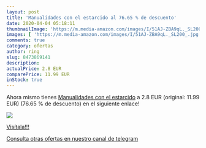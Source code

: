```yaml
---
layout: post
title: 'Manualidades con el estarcido al 76.65 % de descuento'
date: 2020-04-04 05:18:11
thumbnailImage: 'https://m.media-amazon.com/images/I/51AJ-ZBA9qL._SL200_.jpg'
images: [ 'https://m.media-amazon.com/images/I/51AJ-ZBA9qL._SL200_.jpg' ]
comments: true
category: ofertas
author: ring
slug: 8473869141
description:
actualPrice: 2.8 EUR
comparePrice: 11.99 EUR
inStock: true
---
```


Ahora mismo tienes [Manualidades con el estarcido](https://www.amazon.com/dp/8473869141/?tag=redken08-20) a 2.8 EUR (original: 11.99 EUR) (76.65 %  de descuento) en el siguiente enlace!

[![](https://m.media-amazon.com/images/I/51AJ-ZBA9qL._SL200_.jpg)](https://www.amazon.com/dp/8473869141/?tag=redken08-20)

[Visítala!!!](https://www.amazon.com/dp/8473869141/?tag=redken08-20)

[Consulta otras ofertas en nuestro canal de telegram](https://t.me/s/ofertas25)
